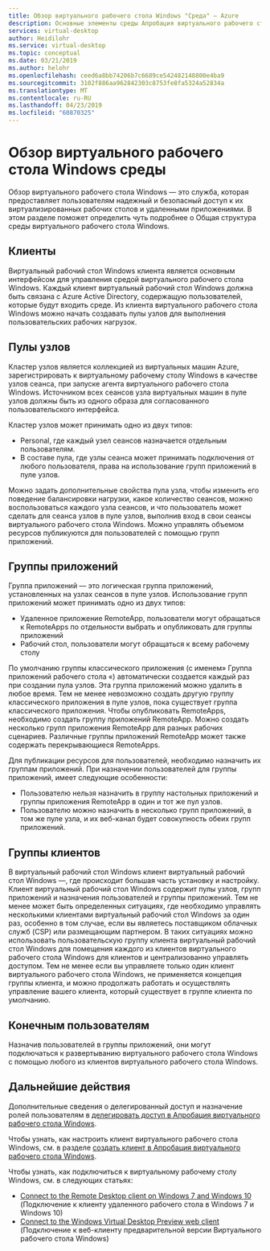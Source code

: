 ```yaml
---
title: Обзор виртуального рабочего стола Windows "Среда" — Azure
description: Основные элементы среды Апробация виртуального рабочего стола Windows.
services: virtual-desktop
author: Heidilohr
ms.service: virtual-desktop
ms.topic: conceptual
ms.date: 03/21/2019
ms.author: helohr
ms.openlocfilehash: ceed6a8bb74206b7c6689ce542482148800e4ba9
ms.sourcegitcommit: 3102f886aa962842303c8753fe8fa5324a52834a
ms.translationtype: MT
ms.contentlocale: ru-RU
ms.lasthandoff: 04/23/2019
ms.locfileid: "60870325"
---
```

# <a name="windows-virtual-desktop-preview-environment"></a>Обзор виртуального рабочего стола Windows среды

Обзор виртуального рабочего стола Windows — это служба, которая предоставляет пользователям надежный и безопасный доступ к их виртуализированных рабочих столов и удаленными приложениями. В этом разделе поможет определить чуть подробнее о Общая структура среды виртуального рабочего стола Windows.

## <a name="tenants"></a>Клиенты

Виртуальный рабочий стол Windows клиента является основным интерфейсом для управления средой виртуального рабочего стола Windows. Каждый клиент виртуальный рабочий стол Windows должна быть связана с Azure Active Directory, содержащую пользователей, которые будут входить среде. Из клиента виртуального рабочего стола Windows можно начать создавать пулы узлов для выполнения пользовательских рабочих нагрузок.

## <a name="host-pools"></a>Пулы узлов

Кластер узлов является коллекцией из виртуальных машин Azure, зарегистрировать к виртуальному рабочему столу Windows в качестве узлов сеанса, при запуске агента виртуального рабочего стола Windows. Источником всех сеансов узла виртуальных машин в пуле узлов должны быть из одного образа для согласованного пользовательского интерфейса.

Кластер узлов может принимать одно из двух типов:

- Personal, где каждый узел сеансов назначается отдельным пользователям.
- В составе пула, где узлы сеанса может принимать подключения от любого пользователя, права на использование групп приложений в пуле узлов.

Можно задать дополнительные свойства пула узла, чтобы изменить его поведение балансировки нагрузки, какое количество сеансов, можно воспользоваться каждого узла сеансов, и что пользователь может сделать для сеанса узлов в пуле узлов, выполнив вход в свои сеансы виртуального рабочего стола Windows. Можно управлять объемом ресурсов публикуются для пользователей с помощью групп приложений.

## <a name="app-groups"></a>Группы приложений

Группа приложений — это логическая группа приложений, установленных на узлах сеансов в пуле узлов. Использование групп приложений может принимать одно из двух типов:

- Удаленное приложение RemoteApp, пользователи могут обращаться к RemoteApps по отдельности выбрать и опубликовать для группы приложений
- Рабочий стол, пользователи могут обращаться к всему рабочему столу

По умолчанию группы классического приложения (с именем» Группа приложений рабочего стола «) автоматически создается каждый раз при создании пула узлов. Эта группа приложений можно удалить в любое время. Тем не менее невозможно создать другую группу классического приложения в пуле узлов, пока существует группа классического приложения. Чтобы опубликовать RemoteApps, необходимо создать группу приложений RemoteApp. Можно создать несколько групп приложения RemoteApp для разных рабочих сценариев. Различные группы приложений RemoteApp может также содержать перекрывающиеся RemoteApps.

Для публикации ресурсов для пользователей, необходимо назначить их группам приложений. При назначении пользователей для группы приложений, имеет следующие особенности:

- Пользователю нельзя назначить в группу настольных приложений и группы приложения RemoteApp в один и тот же пул узлов.
- Пользователю можно назначить в несколько групп приложений, в том же пуле узла, и их веб-канал будет совокупность обеих групп приложений.

## <a name="tenant-groups"></a>Группы клиентов

В виртуальный рабочий стол Windows клиент виртуальный рабочий стол Windows —, где происходит большая часть установку и настройку. Клиент виртуальный рабочий стол Windows содержит пулы узлов, групп приложений и назначения пользователей и группы приложений. Тем не менее может быть определенных ситуациях, где необходимо управлять несколькими клиентами виртуальный рабочий стол Windows за один раз, особенно в том случае, если вы являетесь поставщиком облачных служб (CSP) или размещающим партнером. В таких ситуациях можно использовать пользовательскую группу клиента виртуальный рабочий стол Windows для помещения каждого из клиентов виртуального рабочего стола Windows для клиентов и централизованно управлять доступом. Тем не менее если вы управляете только один клиент виртуального рабочего стола Windows, не применяется концепция группы клиента, и можно продолжать работать и осуществлять управление вашего клиента, который существует в группе клиента по умолчанию.

## <a name="end-users"></a>Конечным пользователям

Назначив пользователей в группы приложений, они могут подключаться к развертыванию виртуального рабочего стола Windows с помощью любого из клиентов виртуального рабочего стола Windows.

## <a name="next-steps"></a>Дальнейшие действия

Дополнительные сведения о делегированный доступ и назначение ролей пользователям в [делегировать доступ в Апробация виртуального рабочего стола Windows](delegated-access-virtual-desktop.md).

Чтобы узнать, как настроить клиент виртуального рабочего стола Windows, см. в разделе [создать клиент в Апробация виртуального рабочего стола Windows](tenant-setup-azure-active-directory.md).

Чтобы узнать, как подключиться к виртуальному рабочему столу Windows, см. в следующих статьях:

- [Connect to the Remote Desktop client on Windows 7 and Windows 10](connect-windows-7-and-10.md) (Подключение к клиенту удаленного рабочего стола в Windows 7 и Windows 10)
- [Connect to the Windows Virtual Desktop Preview web client](connect-web.md) (Подключение к веб-клиенту предварительной версии Виртуального рабочего стола Windows)
